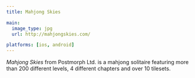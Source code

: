 ```yaml
---
title: Mahjong Skies

main:
  image_type: jpg
  url: http://mahjongskies.com/

platforms: [ios, android]
---
```

*Mahjong Skies* from Postmorph Ltd. is a mahjong solitaire featuring more than 200 different levels, 4 different chapters and over 10 tilesets.